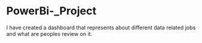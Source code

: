 # PowerBi-_Project
I have created a dashboard that represents about different data related jobs and what are peoples review on it.
